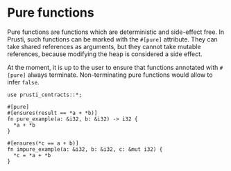 # Pure functions

Pure functions are functions which are deterministic and side-effect free. In Prusti, such functions can be marked with the `#[pure]` attribute. They can take shared references as arguments, but they cannot take mutable references, because modifying the heap is considered a side effect.

At the moment, it is up to the user to ensure that functions annotated with `#[pure]` always terminate. Non-terminating pure functions would allow to infer `false`.

```rust,noplaypen,ignore
use prusti_contracts::*;

#[pure]
#[ensures(result == *a + *b)]
fn pure_example(a: &i32, b: &i32) -> i32 {
  *a + *b
}

#[ensures(*c == a + b)]
fn impure_example(a: &i32, b: &i32, c: &mut i32) {
  *c = *a + *b
}
```
